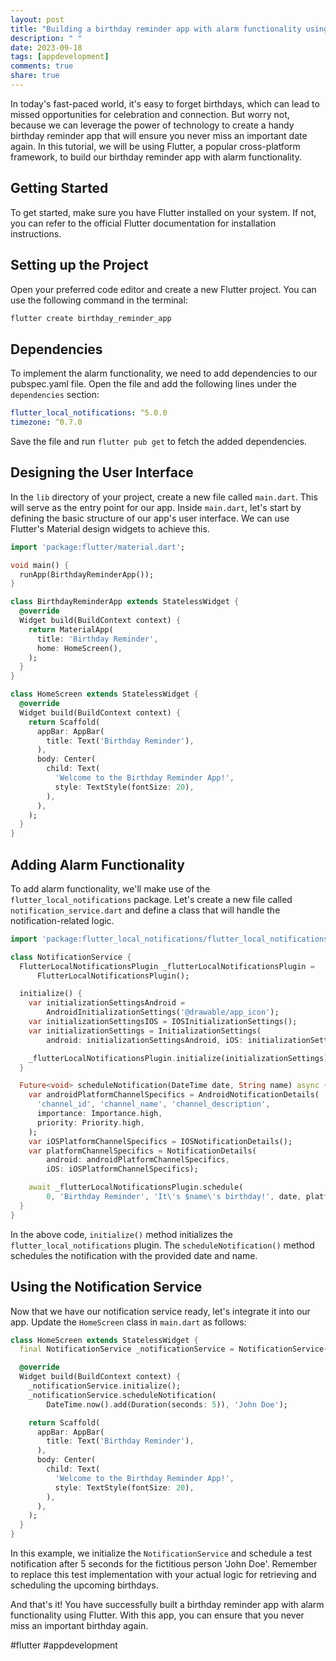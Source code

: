 ```yaml
---
layout: post
title: "Building a birthday reminder app with alarm functionality using Flutter"
description: " "
date: 2023-09-18
tags: [appdevelopment]
comments: true
share: true
---
```


In today's fast-paced world, it's easy to forget birthdays, which can lead to missed opportunities for celebration and connection. But worry not, because we can leverage the power of technology to create a handy birthday reminder app that will ensure you never miss an important date again. In this tutorial, we will be using Flutter, a popular cross-platform framework, to build our birthday reminder app with alarm functionality.

## Getting Started

To get started, make sure you have Flutter installed on your system. If not, you can refer to the official Flutter documentation for installation instructions.

## Setting up the Project

Open your preferred code editor and create a new Flutter project. You can use the following command in the terminal:

```bash
flutter create birthday_reminder_app
```

## Dependencies

To implement the alarm functionality, we need to add dependencies to our pubspec.yaml file. Open the file and add the following lines under the `dependencies` section:

```yaml
flutter_local_notifications: ^5.0.0
timezone: ^0.7.0
```

Save the file and run `flutter pub get` to fetch the added dependencies.

## Designing the User Interface

In the `lib` directory of your project, create a new file called `main.dart`. This will serve as the entry point for our app. Inside `main.dart`, let's start by defining the basic structure of our app's user interface. We can use Flutter's Material design widgets to achieve this.

```dart
import 'package:flutter/material.dart';

void main() {
  runApp(BirthdayReminderApp());
}

class BirthdayReminderApp extends StatelessWidget {
  @override
  Widget build(BuildContext context) {
    return MaterialApp(
      title: 'Birthday Reminder',
      home: HomeScreen(),
    );
  }
}

class HomeScreen extends StatelessWidget {
  @override
  Widget build(BuildContext context) {
    return Scaffold(
      appBar: AppBar(
        title: Text('Birthday Reminder'),
      ),
      body: Center(
        child: Text(
          'Welcome to the Birthday Reminder App!',
          style: TextStyle(fontSize: 20),
        ),
      ),
    );
  }
}
```

## Adding Alarm Functionality

To add alarm functionality, we'll make use of the `flutter_local_notifications` package. Let's create a new file called `notification_service.dart` and define a class that will handle the notification-related logic.

```dart
import 'package:flutter_local_notifications/flutter_local_notifications.dart';

class NotificationService {
  FlutterLocalNotificationsPlugin _flutterLocalNotificationsPlugin =
      FlutterLocalNotificationsPlugin();

  initialize() {
    var initializationSettingsAndroid =
        AndroidInitializationSettings('@drawable/app_icon');
    var initializationSettingsIOS = IOSInitializationSettings();
    var initializationSettings = InitializationSettings(
        android: initializationSettingsAndroid, iOS: initializationSettingsIOS);

    _flutterLocalNotificationsPlugin.initialize(initializationSettings);
  }

  Future<void> scheduleNotification(DateTime date, String name) async {
    var androidPlatformChannelSpecifics = AndroidNotificationDetails(
      'channel_id', 'channel_name', 'channel_description',
      importance: Importance.high,
      priority: Priority.high,
    );
    var iOSPlatformChannelSpecifics = IOSNotificationDetails();
    var platformChannelSpecifics = NotificationDetails(
        android: androidPlatformChannelSpecifics,
        iOS: iOSPlatformChannelSpecifics);

    await _flutterLocalNotificationsPlugin.schedule(
        0, 'Birthday Reminder', 'It\'s $name\'s birthday!', date, platformChannelSpecifics);
  }
}
```

In the above code, `initialize()` method initializes the `flutter_local_notifications` plugin. The `scheduleNotification()` method schedules the notification with the provided date and name.

## Using the Notification Service

Now that we have our notification service ready, let's integrate it into our app. Update the `HomeScreen` class in `main.dart` as follows:

```dart
class HomeScreen extends StatelessWidget {
  final NotificationService _notificationService = NotificationService();

  @override
  Widget build(BuildContext context) {
    _notificationService.initialize();
    _notificationService.scheduleNotification(
        DateTime.now().add(Duration(seconds: 5)), 'John Doe');

    return Scaffold(
      appBar: AppBar(
        title: Text('Birthday Reminder'),
      ),
      body: Center(
        child: Text(
          'Welcome to the Birthday Reminder App!',
          style: TextStyle(fontSize: 20),
        ),
      ),
    );
  }
}
```

In this example, we initialize the `NotificationService` and schedule a test notification after 5 seconds for the fictitious person 'John Doe'. Remember to replace this test implementation with your actual logic for retrieving and scheduling the upcoming birthdays.

And that's it! You have successfully built a birthday reminder app with alarm functionality using Flutter. With this app, you can ensure that you never miss an important birthday again.

#flutter #appdevelopment